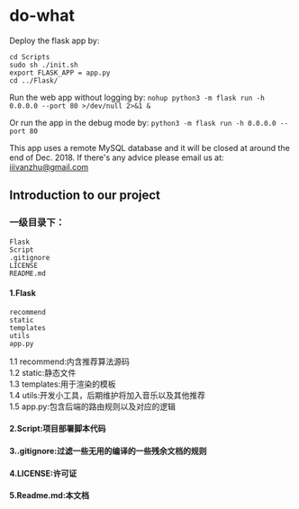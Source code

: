 # do-what
Deploy the flask app by:
```
cd Scripts
sudo sh ./init.sh
export FLASK_APP = app.py
cd ../Flask/
```
Run the web app without logging by:
```nohup python3 -m flask run -h 0.0.0.0 --port 80 >/dev/null 2>&1 &```

Or run the app in the debug mode by:
```python3 -m flask run -h 0.0.0.0 --port 80```

This app uses a remote MySQL database and it will be closed at around the end of Dec. 2018.
If there's any advice please email us at: iiivanzhu@gmail.com  

## Introduction to our project
 
### 一级目录下：
```
Flask
Script
.gitignore
LICENSE
README.md
```
#### 1.Flask
```
recommend
static
templates
utils
app.py
```
1.1 recommend:内含推荐算法源码  
1.2 static:静态文件  
1.3 templates:用于渲染的模板  
1.4 utils:开发小工具，后期维护将加入音乐以及其他推荐  
1.5 app.py:包含后端的路由规则以及对应的逻辑  

#### 2.Script:项目部署脚本代码  
#### 3..gitignore:过滤一些无用的编译的一些残余文档的规则  
#### 4.LICENSE:许可证  
#### 5.Readme.md:本文档  


